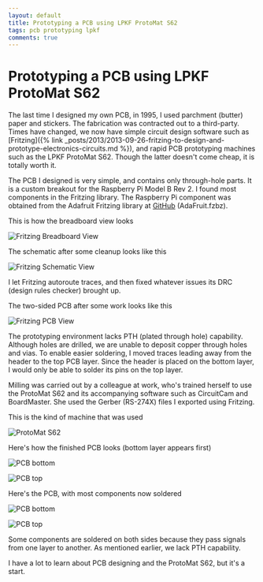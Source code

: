 ```yaml
---
layout: default
title: Prototyping a PCB using LPKF ProtoMat S62
tags: pcb prototyping lpkf
comments: true
---
```

# Prototyping a PCB using LPKF ProtoMat S62

The last time I designed my own PCB, in 1995, I used parchment (butter) paper and stickers. The fabrication was contracted out to a third-party. Times have changed, we now have simple circuit design software such as [Fritzing]({% link _posts/2013/2013-09-26-fritzing-to-design-and-prototype-electronics-circuits.md %}), and rapid PCB prototyping machines such as the LPKF ProtoMat S62\. Though the latter doesn't come cheap, it is totally worth it.

The PCB I designed is very simple, and contains only through-hole parts. It is a custom breakout for the Raspberry Pi Model B Rev 2\. I found most components in the Fritzing library. The Raspberry Pi component was obtained from the Adafruit Fritzing library at [GitHub](https://github.com/adafruit/Fritzing-Library) (AdaFruit.fzbz).

This is how the breadboard view looks

![Fritzing Breadboard View](/assets/img/fritzing-pi-breadboard.jpg)

The schematic after some cleanup looks like this

![Fritzing Schematic View](/assets/img/fritzing-pi-schematic.jpg)

I let Fritzing autoroute traces, and then fixed whatever issues its DRC (design rules checker) brought up.

The two-sided PCB after some work looks like this

![Fritzing PCB View](/assets/img/fritzing-pi-pcb.jpg)

The prototyping environment lacks PTH (plated through hole) capability. Although holes are drilled, we are unable to deposit copper through holes and vias. To enable easier soldering, I moved traces leading away from the header to the top PCB layer. Since the header is placed on the bottom layer, I would only be able to solder its pins on the top layer.

Milling was carried out by a colleague at work, who's trained herself to use the ProtoMat S62 and its accompanying software such as CircuitCam and BoardMaster. She used the Gerber (RS-274X) files I exported using Fritzing.

This is the kind of machine that was used

![ProtoMat S62](/assets/img/protomat-s62.jpg)

Here's how the finished PCB looks (bottom layer appears first)

![PCB bottom](/assets/img/pcb-pi-hat-bottom.jpg)

![PCB top](/assets/img/pcb-pi-hat-top.jpg)

Here's the PCB, with most components now soldered

![PCB bottom](/assets/img/pcb-pi-hat-assembled-bottom.jpg)

![PCB top](/assets/img/pcb-pi-hat-assembled-top.jpg)

Some components are soldered on both sides because they pass signals from one layer to another. As mentioned earlier, we lack PTH capability.

I have a lot to learn about PCB designing and the ProtoMat S62, but it's a start.
